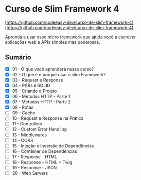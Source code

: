 # Curso de Slim Framework 4

[https://github.com/codeeasy-dev/curso-de-slim-framework-4](https://github.com/codeeasy-dev/curso-de-slim-framework-4)

Aprenda a usar esse micro framework que ajuda você a escrever aplicações web e APIs simples mas poderosas.

## Sumário

* [x] 01 - O que você aprenderá nesse curso?        
* [x] 02 - O que é e porque usar o slim Framework?
* [x] 03 - Request e Response
* [x] 04 - PSRs e SOLID
* [x] 05 - Criando o Projeto
* [x] 06 - Métodos HTTP - Parte 1
* [x] 07 - Métodos HTTP - Parte 2
* [x] 08 - Rotas
* [ ] 09 - Cache
* [ ] 10 - Request e Response na Prática
* [ ] 11 - Controllers
* [ ] 12 - Custom Error Handling
* [ ] 13 - Middlewares
* [ ] 14 - CORS
* [ ] 15 - Injeção e Inversão de Dependências
* [ ] 16 - Contêiner de Dependências
* [ ] 17 - Response - HTML
* [ ] 18 - Response - HTML + Twig
* [ ] 19 - Response - JSON
* [ ] 20 - Web Servers
